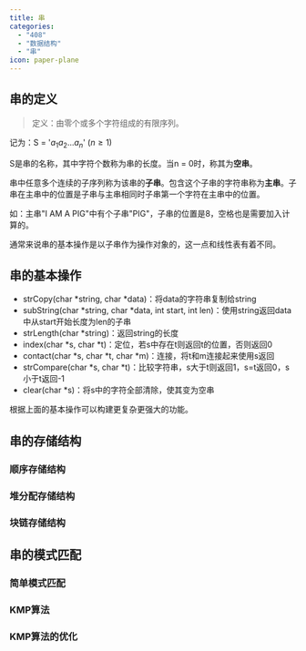 ```yaml
---
title: 串
categories:
  - "408"
  - "数据结构"
  - "串"
icon: paper-plane
---
```

## 串的定义
> 定义：由零个或多个字符组成的有限序列。

记为：S = '$a_1a_2...a_n$'  ($n \geq 1$)  

S是串的名称，其中字符个数称为串的长度。当n = 0时，称其为**空串**。

串中任意多个连续的子序列称为该串的**子串**。包含这个子串的字符串称为**主串**。子串在主串中的位置是子串与主串相同时子串第一个字符在主串中的位置。

如：主串"I AM A PIG"中有个子串"PIG"，子串的位置是8，空格也是需要加入计算的。

通常来说串的基本操作是以子串作为操作对象的，这一点和线性表有着不同。
## 串的基本操作
- strCopy(char *string, char *data)：将data的字符串复制给string
- subString(char *string, char *data, int start, int len)：使用string返回data中从start开始长度为len的子串
- strLength(char *string)：返回string的长度
- index(char *s, char *t)：定位，若s中存在t则返回t的位置，否则返回0
- contact(char *s, char *t, char *m)：连接，将t和m连接起来使用s返回
- strCompare(char *s, char *t)：比较字符串，s大于t则返回1，s=t返回0，s小于t返回-1
- clear(char *s)：将s中的字符全部清除，使其变为空串

根据上面的基本操作可以构建更复杂更强大的功能。
## 串的存储结构
### 顺序存储结构

### 堆分配存储结构

### 块链存储结构

## 串的模式匹配
### 简单模式匹配

### KMP算法

### KMP算法的优化